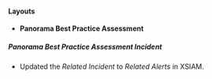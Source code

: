 
#### Layouts
- **Panorama Best Practice Assessment**
##### Panorama Best Practice Assessment Incident
- Updated the *Related Incident* to *Related Alerts* in XSIAM.
